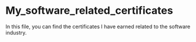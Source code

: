# My_software_related_certificates
In this file, you can find the certificates I have earned related to the software industry.
